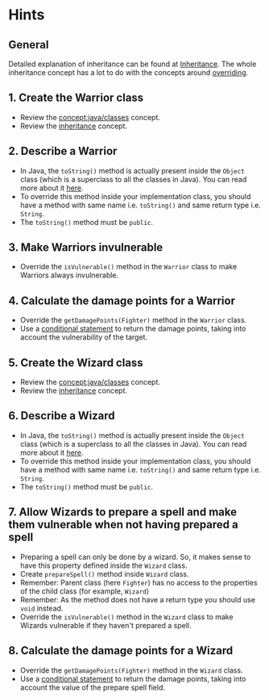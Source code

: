 # Hints

## General

Detailed explanation of inheritance can be found at [Inheritance][inheritance-concept].
The whole inheritance concept has a lot to do with the concepts around [overriding][java-overriding].

## 1. Create the Warrior class

- Review the [concept:java/classes](https://github.com/exercism/java/tree/main/concepts/classes) concept.
- Review the [inheritance][inheritance-concept] concept.

## 2. Describe a Warrior

- In Java, the `toString()` method is actually present inside the `Object` class (which is a superclass to all the classes in Java).
  You can read more about it [here][object-class-java].
- To override this method inside your implementation class, you should have a method with same name i.e. `toString()` and same return type i.e. `String`.
- The `toString()` method must be `public`.

## 3. Make Warriors invulnerable

- Override the `isVulnerable()` method in the `Warrior` class to make Warriors always invulnerable.

## 4. Calculate the damage points for a Warrior

- Override the `getDamagePoints(Fighter)` method in the `Warrior` class.
- Use a [conditional statement][if-else] to return the damage points, taking into account the vulnerability of the target.

## 5. Create the Wizard class

- Review the [concept:java/classes](https://github.com/exercism/java/tree/main/concepts/classes) concept.
- Review the [inheritance][inheritance-concept] concept.

## 6. Describe a Wizard

- In Java, the `toString()` method is actually present inside the `Object` class (which is a superclass to all the classes in Java).
  You can read more about it [here][object-class-java].
- To override this method inside your implementation class, you should have a method with same name i.e. `toString()` and same return type i.e. `String`.
- The `toString()` method must be `public`.

## 7. Allow Wizards to prepare a spell and make them vulnerable when not having prepared a spell

- Preparing a spell can only be done by a wizard. So, it makes sense to have this property defined inside the `Wizard` class.
- Create `prepareSpell()` method inside `Wizard` class.
- Remember: Parent class (here `Fighter`) has no access to the properties of the child class (for example, `Wizard`)
- Remember: As the method does not have a return type you should use `void` instead.
- Override the `isVulnerable()` method in the `Wizard` class to make Wizards vulnerable if they haven't prepared a spell.

## 8. Calculate the damage points for a Wizard

- Override the `getDamagePoints(Fighter)` method in the `Wizard` class.
- Use a [conditional statement][if-else] to return the damage points, taking into account the value of the prepare spell field.

[inheritance-concept]: https://www.geeksforgeeks.org/inheritance-in-java/
[object-class-java]: https://docs.oracle.com/javase/7/docs/api/java/lang/Object.html
[java-overriding]: https://docs.oracle.com/javase/tutorial/java/IandI/override.html
[if-else]: https://docs.oracle.com/javase/tutorial/java/nutsandbolts/if.html